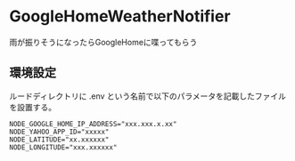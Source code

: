 # GoogleHomeWeatherNotifier
雨が振りそうになったらGoogleHomeに喋ってもらう

## 環境設定
ルードディレクトリに .env という名前で以下のパラメータを記載したファイルを設置する。
```
NODE_GOOGLE_HOME_IP_ADDRESS="xxx.xxx.x.xx"
NODE_YAHOO_APP_ID="xxxxx"
NODE_LATITUDE="xx.xxxxxx"
NODE_LONGITUDE="xxx.xxxxxx"
```
